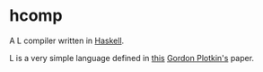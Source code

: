 # hcomp
A L compiler written in [Haskell](https://haskell.org).

L is a very simple language defined in [this](http://citeseer.ist.psu.edu/plotkin81structural.html) [Gordon Plotkin's](https://en.wikipedia.org/wiki/Gordon_Plotkin) paper.
